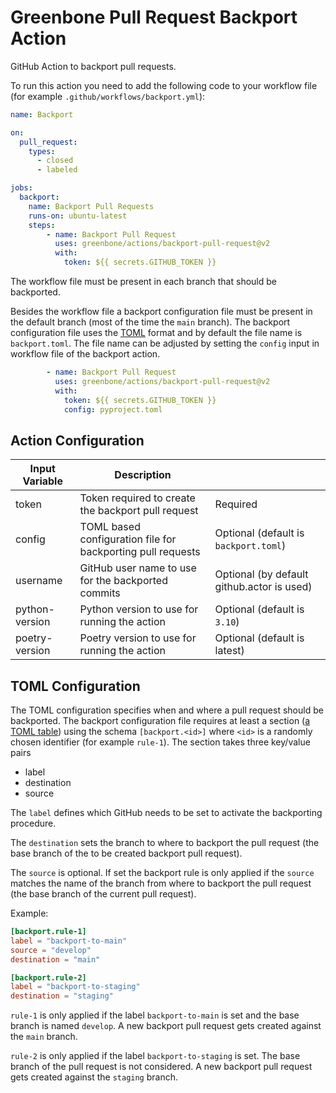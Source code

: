 # Greenbone Pull Request Backport Action

GitHub Action to backport pull requests.

To run this action you need to add the following code to your workflow file
(for example `.github/workflows/backport.yml`):

```yml
name: Backport

on:
  pull_request:
    types:
      - closed
      - labeled

jobs:
  backport:
    name: Backport Pull Requests
    runs-on: ubuntu-latest
    steps:
        - name: Backport Pull Request
          uses: greenbone/actions/backport-pull-request@v2
          with:
            token: ${{ secrets.GITHUB_TOKEN }}
```

The workflow file must be present in each branch that should be backported.

Besides the workflow file a backport configuration file must be present in the
default branch (most of the time the `main` branch). The backport configuration
file uses the [TOML](https://toml.io/en/) format and by default the file name is
`backport.toml`. The file name can be adjusted by setting the `config` input in
workflow file of the backport action.

```yaml
        - name: Backport Pull Request
          uses: greenbone/actions/backport-pull-request@v2
          with:
            token: ${{ secrets.GITHUB_TOKEN }}
            config: pyproject.toml
```

## Action Configuration

|Input Variable|Description| |
|--------------|-----------|-|
| token          | Token required to create the backport pull request          | Required |
| config         | TOML based configuration file for backporting pull requests | Optional (default is `backport.toml`) |
| username       | GitHub user name to use for the backported commits          | Optional (by default github.actor is used) |
| python-version | Python version to use for running the action                | Optional (default is `3.10`) |
| poetry-version | Poetry version to use for running the action                | Optional (default is latest) |

## TOML Configuration

The TOML configuration specifies when and where a pull request should be
backported. The backport configuration file requires at least a section
([a TOML table](https://toml.io/en/v1.0.0#table)) using the schema
`[backport.<id>]` where `<id>` is a randomly chosen identifier (for example
`rule-1`). The section takes three key/value pairs

* label
* destination
* source

The `label` defines which GitHub needs to be set to activate the backporting
procedure.

The `destination` sets the branch to where to backport the pull request (the
base branch of the to be created backport pull request).

The `source` is optional. If set the backport rule is only applied if the
`source` matches the name of the branch from where to backport the pull request
(the base branch of the current pull request).

Example:
```TOML
[backport.rule-1]
label = "backport-to-main"
source = "develop"
destination = "main"

[backport.rule-2]
label = "backport-to-staging"
destination = "staging"
```

`rule-1` is only applied if the label `backport-to-main` is set and the base
branch is named `develop`. A new backport pull request gets created against the
`main` branch.

`rule-2` is only applied if the label `backport-to-staging` is set. The base
branch of the pull request is not considered. A new backport pull request gets
created against the `staging` branch.
